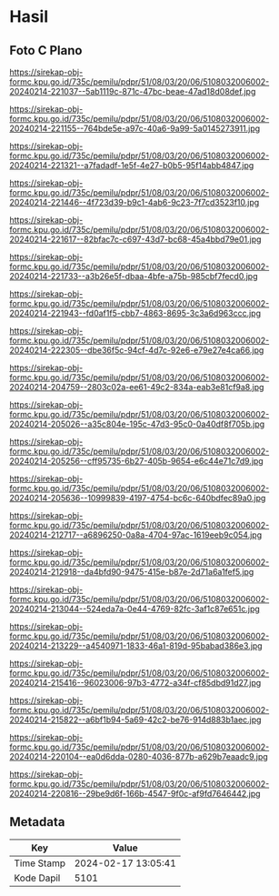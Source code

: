 # Hasil

## Foto C Plano

https://sirekap-obj-formc.kpu.go.id/735c/pemilu/pdpr/51/08/03/20/06/5108032006002-20240214-221037--5ab1119c-871c-47bc-beae-47ad18d08def.jpg

https://sirekap-obj-formc.kpu.go.id/735c/pemilu/pdpr/51/08/03/20/06/5108032006002-20240214-221155--764bde5e-a97c-40a6-9a99-5a0145273911.jpg

https://sirekap-obj-formc.kpu.go.id/735c/pemilu/pdpr/51/08/03/20/06/5108032006002-20240214-221321--a7fadadf-1e5f-4e27-b0b5-95f14abb4847.jpg

https://sirekap-obj-formc.kpu.go.id/735c/pemilu/pdpr/51/08/03/20/06/5108032006002-20240214-221446--4f723d39-b9c1-4ab6-9c23-7f7cd3523f10.jpg

https://sirekap-obj-formc.kpu.go.id/735c/pemilu/pdpr/51/08/03/20/06/5108032006002-20240214-221617--82bfac7c-c697-43d7-bc68-45a4bbd79e01.jpg

https://sirekap-obj-formc.kpu.go.id/735c/pemilu/pdpr/51/08/03/20/06/5108032006002-20240214-221733--a3b26e5f-dbaa-4bfe-a75b-985cbf7fecd0.jpg

https://sirekap-obj-formc.kpu.go.id/735c/pemilu/pdpr/51/08/03/20/06/5108032006002-20240214-221943--fd0af1f5-cbb7-4863-8695-3c3a6d963ccc.jpg

https://sirekap-obj-formc.kpu.go.id/735c/pemilu/pdpr/51/08/03/20/06/5108032006002-20240214-222305--dbe36f5c-94cf-4d7c-92e6-e79e27e4ca66.jpg

https://sirekap-obj-formc.kpu.go.id/735c/pemilu/pdpr/51/08/03/20/06/5108032006002-20240214-204759--2803c02a-ee61-49c2-834a-eab3e81cf9a8.jpg

https://sirekap-obj-formc.kpu.go.id/735c/pemilu/pdpr/51/08/03/20/06/5108032006002-20240214-205026--a35c804e-195c-47d3-95c0-0a40df8f705b.jpg

https://sirekap-obj-formc.kpu.go.id/735c/pemilu/pdpr/51/08/03/20/06/5108032006002-20240214-205256--cff95735-6b27-405b-9654-e6c44e71c7d9.jpg

https://sirekap-obj-formc.kpu.go.id/735c/pemilu/pdpr/51/08/03/20/06/5108032006002-20240214-205636--10999839-4197-4754-bc6c-640bdfec89a0.jpg

https://sirekap-obj-formc.kpu.go.id/735c/pemilu/pdpr/51/08/03/20/06/5108032006002-20240214-212717--a6896250-0a8a-4704-97ac-1619eeb9c054.jpg

https://sirekap-obj-formc.kpu.go.id/735c/pemilu/pdpr/51/08/03/20/06/5108032006002-20240214-212918--da4bfd90-9475-415e-b87e-2d71a6a1fef5.jpg

https://sirekap-obj-formc.kpu.go.id/735c/pemilu/pdpr/51/08/03/20/06/5108032006002-20240214-213044--524eda7a-0e44-4769-82fc-3af1c87e651c.jpg

https://sirekap-obj-formc.kpu.go.id/735c/pemilu/pdpr/51/08/03/20/06/5108032006002-20240214-213229--a4540971-1833-46a1-819d-95babad386e3.jpg

https://sirekap-obj-formc.kpu.go.id/735c/pemilu/pdpr/51/08/03/20/06/5108032006002-20240214-215416--96023006-97b3-4772-a34f-cf85dbd91d27.jpg

https://sirekap-obj-formc.kpu.go.id/735c/pemilu/pdpr/51/08/03/20/06/5108032006002-20240214-215822--a6bf1b94-5a69-42c2-be76-914d883b1aec.jpg

https://sirekap-obj-formc.kpu.go.id/735c/pemilu/pdpr/51/08/03/20/06/5108032006002-20240214-220104--ea0d6dda-0280-4036-877b-a629b7eaadc9.jpg

https://sirekap-obj-formc.kpu.go.id/735c/pemilu/pdpr/51/08/03/20/06/5108032006002-20240214-220816--29be9d6f-166b-4547-9f0c-af9fd7646442.jpg


## Metadata

| Key        | Value               |
| ---------- | ------------------- |
| Time Stamp | 2024-02-17 13:05:41 |
| Kode Dapil | 5101                |



